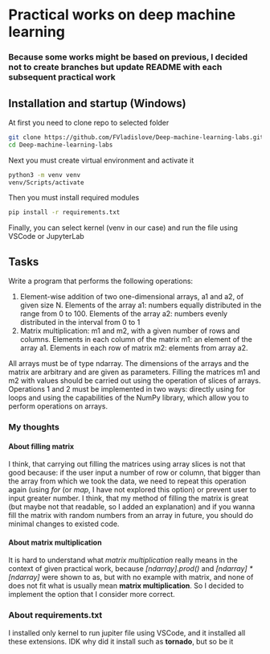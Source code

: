 # Practical works on deep machine learning
### Because some works might be based on previous, I decided not to create branches but update README with each subsequent practical work

## Installation and startup (Windows)
At first you need to clone repo to selected folder
```bash
git clone https://github.com/FVladislove/Deep-machine-learning-labs.git
cd Deep-machine-learning-labs
```
Next you must create virtual environment and activate it
```bash
python3 -m venv venv
venv/Scripts/activate
```
Then you must install required modules
```bash
pip install -r requirements.txt
```
Finally, you can select kernel (venv in our case) and run the file using VSCode or JupyterLab
## Tasks
Write a program that performs the following operations:
1. Element-wise addition of two one-dimensional arrays, a1 and a2, of given size N. Elements of the array a1: numbers equally distributed in the range from 0 to 100. Elements of the array a2: numbers evenly distributed in the interval from 0 to 1
2. Matrix multiplication: m1 and m2, with a given number of rows and columns. Elements in each column of the matrix m1: an element of the array a1. Elements in each row of matrix m2: elements from array a2.
 
All arrays must be of type ndarray. The dimensions of the arrays and the matrix are arbitrary and are given as parameters. Filling the matrices m1 and m2 with values should be carried out using the operation of slices of arrays. Operations 1 and 2 must be implemented in two ways: directly using for loops and using the capabilities of the NumPy library, which allow you to perform operations on arrays.

### My thoughts
#### About filling matrix
I think, that carrying out filling the matrices using array slices is not that good because: if the user input a number of row or column, that bigger than the array from which we took the data, we need to repeat this operation again (using *for* (or *map*, I have not explored this option) or prevent user to input greater number. I think, that my method of filling the matrix is great (but maybe not that readable, so I added an explanation) and if you wanna fill the matrix with random numbers from an array in future, you should do minimal changes to existed code.
#### About matrix multiplication
It is hard to understand what *matrix multiplication* really means in the context of given practical work, because *[ndarray].prod()* and *[ndarray] * [ndarray]* were shown to as, but with no example with matrix, and none of does not fit what is usually mean **matrix multiplication**. So I decided to implement the option that I consider more correct.

### About requirements.txt
I installed only kernel to run jupiter file using VSCode, and it installed all these extensions. IDK why did it install such as **tornado**, but so be it